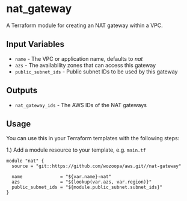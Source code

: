 nat_gateway
===========
A Terraform module for creating an NAT gateway within a VPC.

Input Variables
---------------
- `name` - The VPC or application name, defaults to *nat*
- `azs` - The availability zones that can access this gateway
- `public_subnet_ids` - Public subnet IDs to be used by this gateway

Outputs
-------
- `nat_gateway_ids` - The AWS IDs of the NAT gateways

Usage
-----
You can use this in your Terraform templates with the following steps:

1.) Add a module resource to your template, e.g. `main.tf`
```
module "nat" {
  source = "git::https://github.com/wozoopa/aws.git//nat-gateway"

  name              = "${var.name}-nat"
  azs               = "${lookup(var.azs, var.region)}"
  public_subnet_ids = "${module.public_subnet.subnet_ids}"
}
```


